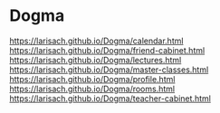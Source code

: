# Dogma

https://larisach.github.io/Dogma/calendar.html </br>
https://larisach.github.io/Dogma/friend-cabinet.html </br>
https://larisach.github.io/Dogma/lectures.html </br>
https://larisach.github.io/Dogma/master-classes.html </br>
https://larisach.github.io/Dogma/profile.html </br>
https://larisach.github.io/Dogma/rooms.html </br>
https://larisach.github.io/Dogma/teacher-cabinet.html </br>
